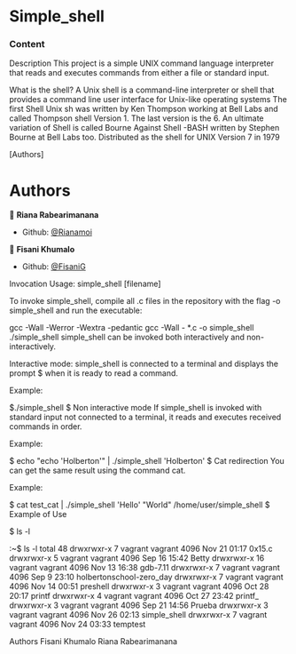 # Simple_shell

### Content

Description
This project is a simple UNIX command language interpreter that reads and
executes commands from either a file or standard input.

What is the shell? A Unix shell is a command-line interpreter or shell that
provides a command line user interface for Unix-like operating systems The
first Shell Unix sh was written by Ken Thompson working at Bell Labs and
called Thompson shell Version 1. The last version is the 6. An ultimate
variation of Shell is called Bourne Against Shell -BASH written by
Stephen Bourne at Bell Labs too. Distributed as the shell for UNIX Version
7 in 1979

[Authors]
# Authors

 👤 **Riana Rabearimanana**

- Github: [@Rianamoi](https://github.com/Rianamoi)

👤 **Fisani Khumalo**

- Github: [@FisaniG](https://github.com/FisaniG)

Invocation
Usage: simple_shell [filename]

To invoke simple_shell, compile all .c files in the repository with the
flag -o simple_shell and run the executable:

gcc -Wall -Werror -Wextra -pedantic gcc -Wall - *.c -o simple_shell
./simple_shell
simple_shell can be invoked both interactively and non-interactively.

Interactive mode: simple_shell is connected to a terminal and displays the prompt
$ when it is ready to read a command.

Example:

$./simple_shell
$
Non interactive mode If simple_shell is invoked with standard input not connected
to a terminal, it reads and executes received commands in order.

Example:

$ echo "echo 'Holberton'" | ./simple_shell
'Holberton'
$
Cat redirection You can get the same result using the command cat.

Example:

$ cat test_cat | ./simple_shell
'Hello'
"World"
/home/user/simple_shell
$
Example of Use

$ ls -l

:~$ ls -l
total 48
drwxrwxr-x  7 vagrant vagrant 4096 Nov 21 01:17 0x15.c
drwxrwxr-x  5 vagrant vagrant 4096 Sep 16 15:42 Betty
drwxrwxr-x 16 vagrant vagrant 4096 Nov 13 16:38 gdb-7.11
drwxrwxr-x  7 vagrant vagrant 4096 Sep  9 23:10 holbertonschool-zero_day
drwxrwxr-x  7 vagrant vagrant 4096 Nov 14 00:51 preshell
drwxrwxr-x  3 vagrant vagrant 4096 Oct 28 20:17 printf
drwxrwxr-x  4 vagrant vagrant 4096 Oct 27 23:42 printf_
drwxrwxr-x  3 vagrant vagrant 4096 Sep 21 14:56 Prueba
drwxrwxr-x  3 vagrant vagrant 4096 Nov 26 02:13 simple_shell
drwxrwxr-x  7 vagrant vagrant 4096 Nov 24 03:33 temptest

Authors
Fisani Khumalo
Riana Rabearimanana
